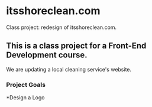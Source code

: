 # itsshoreclean.com

Class project: redesign of itsshoreclean.com.

## This is a class project for a Front-End Development course.

We are updating a local cleaning service's website.

### Project Goals

*Design a Logo
